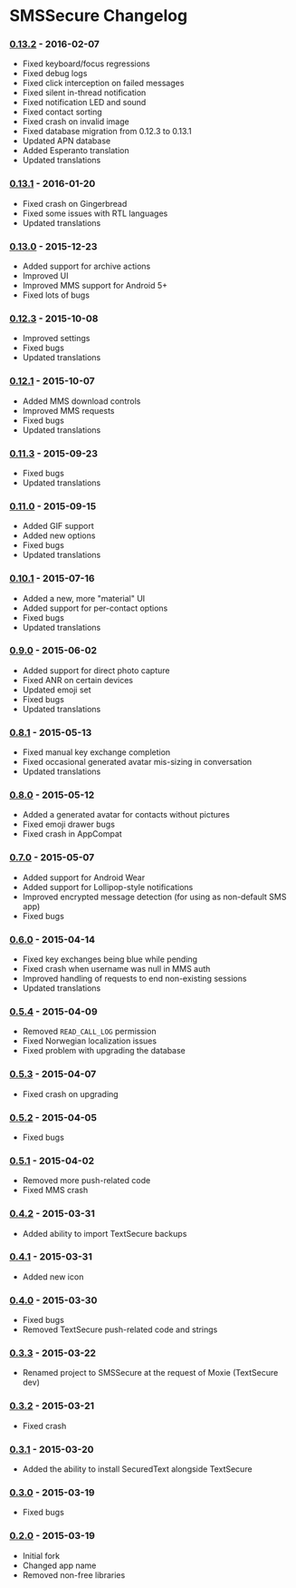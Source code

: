 # SMSSecure Changelog

### [0.13.2] - 2016-02-07
- Fixed keyboard/focus regressions
- Fixed debug logs
- Fixed click interception on failed messages
- Fixed silent in-thread notification
- Fixed notification LED and sound
- Fixed contact sorting
- Fixed crash on invalid image
- Fixed database migration from 0.12.3 to 0.13.1
- Updated APN database
- Added Esperanto translation
- Updated translations

### [0.13.1] - 2016-01-20
- Fixed crash on Gingerbread
- Fixed some issues with RTL languages
- Updated translations

### [0.13.0] - 2015-12-23
- Added support for archive actions
- Improved UI
- Improved MMS support for Android 5+
- Fixed lots of bugs

### [0.12.3] - 2015-10-08
- Improved settings
- Fixed bugs
- Updated translations

### [0.12.1] - 2015-10-07
- Added MMS download controls
- Improved MMS requests
- Fixed bugs
- Updated translations

### [0.11.3] - 2015-09-23
- Fixed bugs
- Updated translations

### [0.11.0] - 2015-09-15
- Added GIF support
- Added new options
- Fixed bugs
- Updated translations

### [0.10.1] - 2015-07-16
- Added a new, more "material" UI
- Added support for per-contact options
- Fixed bugs
- Updated translations

### [0.9.0] - 2015-06-02
- Added support for direct photo capture
- Fixed ANR on certain devices
- Updated emoji set
- Fixed bugs
- Updated translations

### [0.8.1] - 2015-05-13
- Fixed manual key exchange completion
- Fixed occasional generated avatar mis-sizing in conversation
- Updated translations

### [0.8.0] - 2015-05-12
- Added a generated avatar for contacts without pictures
- Fixed emoji drawer bugs
- Fixed crash in AppCompat

### [0.7.0] - 2015-05-07
- Added support for Android Wear
- Added support for Lollipop-style notifications
- Improved encrypted message detection (for using as non-default SMS app)
- Fixed bugs

### [0.6.0] - 2015-04-14
- Fixed key exchanges being blue while pending
- Fixed crash when username was null in MMS auth
- Improved handling of requests to end non-existing sessions
- Updated translations

### [0.5.4] - 2015-04-09
- Removed `READ_CALL_LOG` permission
- Fixed Norwegian localization issues
- Fixed problem with upgrading the database

### [0.5.3] - 2015-04-07
- Fixed crash on upgrading

### [0.5.2] - 2015-04-05
- Fixed bugs

### [0.5.1] - 2015-04-02
- Removed more push-related code
- Fixed MMS crash

### [0.4.2] - 2015-03-31
- Added ability to import TextSecure backups

### [0.4.1] - 2015-03-31
- Added new icon

### [0.4.0] - 2015-03-30
- Fixed bugs
- Removed TextSecure push-related code and strings

### [0.3.3] - 2015-03-22
- Renamed project to SMSSecure at the request of Moxie (TextSecure dev)

### [0.3.2] - 2015-03-21
- Fixed crash

### [0.3.1] - 2015-03-20
- Added the ability to install SecuredText alongside TextSecure

### [0.3.0] - 2015-03-19
- Fixed bugs

### [0.2.0] - 2015-03-19
- Initial fork
- Changed app name
- Removed non-free libraries

 [0.13.2]: https://github.com/SMSSecure/SMSSecure/compare/v0.13.1...v0.13.2
 [0.13.1]: https://github.com/SMSSecure/SMSSecure/compare/v0.13.0...v0.13.1
 [0.13.0]: https://github.com/SMSSecure/SMSSecure/compare/v0.12.3...v0.13.0
 [0.12.3]: https://github.com/SMSSecure/SMSSecure/compare/v0.12.1...v0.12.3
 [0.12.1]: https://github.com/SMSSecure/SMSSecure/compare/v0.11.3...v0.12.1
 [0.11.3]: https://github.com/SMSSecure/SMSSecure/compare/v0.11.1...v0.11.3
 [0.11.0]: https://github.com/SMSSecure/SMSSecure/compare/v0.10.1...v0.11.1
 [0.10.1]: https://github.com/SMSSecure/SMSSecure/compare/v0.9.0...v0.10.1
 [0.9.0]: https://github.com/SMSSecure/SMSSecure/compare/v0.8.1...v0.9.0
 [0.8.1]: https://github.com/SMSSecure/SMSSecure/compare/v0.8.0...v0.8.1
 [0.8.0]: https://github.com/SMSSecure/SMSSecure/compare/v0.7.0...v0.8.0
 [0.7.0]: https://github.com/SMSSecure/SMSSecure/compare/v0.6.0...v0.7.0
 [0.6.0]: https://github.com/SMSSecure/SMSSecure/compare/v0.5.4...v0.6.0
 [0.5.4]: https://github.com/SMSSecure/SMSSecure/compare/v0.5.3...v0.5.4
 [0.5.3]: https://github.com/SMSSecure/SMSSecure/compare/v0.5.2...v0.5.3
 [0.5.2]: https://github.com/SMSSecure/SMSSecure/compare/v0.5.1...v0.5.2
 [0.5.1]: https://github.com/SMSSecure/SMSSecure/compare/v0.4.2...v0.5.1
 [0.4.2]: https://github.com/SMSSecure/SMSSecure/compare/v0.4.1...v0.4.2
 [0.4.1]: https://github.com/SMSSecure/SMSSecure/compare/v0.4.0...v0.4.1
 [0.4.0]: https://github.com/SMSSecure/SMSSecure/compare/v0.3.3...v0.4.0
 [0.3.3]: https://github.com/SMSSecure/SMSSecure/compare/v0.3.2...v0.3.3
 [0.3.2]: https://github.com/SMSSecure/SMSSecure/compare/v0.3.1...v0.3.2
 [0.3.1]: https://github.com/SMSSecure/SMSSecure/compare/v0.3.0...v0.3.1
 [0.3.0]: https://github.com/SMSSecure/SMSSecure/compare/v0.2.0...v0.3.0
 [0.2.0]: https://github.com/SMSSecure/SMSSecure/compare/ac92fa6f5e1f86da833b38aa5955b685e1959846...v0.2.0
